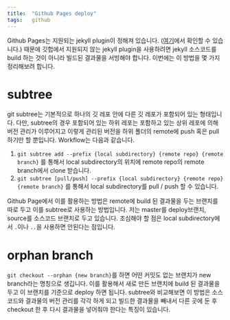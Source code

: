 ```yaml
---
title:  "Github Pages deploy"
tags:	github
---
```


Github Pages는 지원되는 jekyll plugin이 정해져 있습니다. ([여기](https://pages.github.com/versions/)에서 확인할 수 있습니다.) 때문에 깃헙에서 지원되지 않는 jekyll plugin을 사용하려면 jekyll 소스코드를 build 하는 것이 아니라 빌드된 결과물을 서빙해야 합니다. 이번에는 이 방법을 몇 가지 정리해보려 합니다.

# subtree
git subtree는 기본적으로 하나의 깃 레포 안에 다른 깃 레포가 포함되어 있는 형태입니다. 다만, subtree의 경우 포함되어 있는 하위 레포는 포함하고 있는 상위 레포에 의해 버전 관리가 이루어지고 이렇게 관리된 버전을 하위 폴더의 remote에 push 혹은 pull 하기만 할 뿐입니다. Workflow는 다음과 같습니다.
1. `git subtree add --prefix {local subdirectory} {remote repo} {remote branch}` 를 통해서 local subdirectory의 위치에 remote repo의 remote branch에서 clone 받습니다.
2. `git subtree [pull/push] --prefix {local subdirectory} {remote repo} {remote branch}` 를 통해서 local subdirectory를 pull / push 할 수 있습니다.

Github Page에서 이를 활용하는 방법은 remote에 build 된 결과물을 두는 브랜치를 따로 두고 이를 subtree로 사용하는 방법입니다. 저는 master를 deploy브랜치, source를 소스코드 브랜치로 두고 있습니다.
조심해야 할 점은 local subdirectory에서 `.`이나 `..`을 사용하면 안된다는 점입니다. 

# orphan branch
`git checkout --orphan {new branch}`를 하면 어떤 커밋도 없는 브랜치가 new branch라는 명칭으로 생깁니다. 이를 활용해서 새로 만든 브랜치에 build 된 결과물을 두고 이 브랜치를 기준으로 deploy 하면 됩니다. subtree와 비교해보면 이 방법은  소스코드와 결과물의 버전 관리를 각각 하게 되고 빌드한 결과물을 빼내서 다른 곳에 둔 후 checkout 한 후 다시 결과물을 넣어줘야 한다는 특징이 있습니다.

